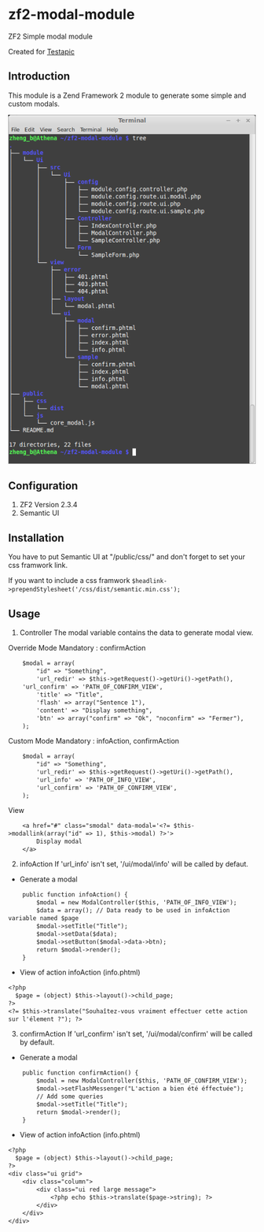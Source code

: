 # zf2-modal-module
ZF2 Simple modal module 

Created for [Testapic](http://www.testapic.com "Testez - Optimisez - Rentabilisez")

Introduction
------------
This module is a Zend Framework 2 module to generate some simple and custom modals.

![Alt text](/tree.png?raw=true "Tree")

Configuration
-------------
1. ZF2 Version 2.3.4
2. Semantic UI

Installation
-----------
You have to put Semantic UI at "/public/css/" and don't forget to set your css framwork link.

If you want to include a css framwork
`` $headlink->prependStylesheet('/css/dist/semantic.min.css'); ``

Usage
-----
1. Controller
The modal variable contains the data to generate modal view.

Override Mode
Mandatory : confirmAction
```
    $modal = array(
        "id" => "Something",
        'url_redir' => $this->getRequest()->getUri()->getPath(),
	'url_confirm' => 'PATH_OF_CONFIRM_VIEW',
        'title' => "Title",
        'flash' => array("Sentence 1"),
        'content' => "Display something",
        'btn' => array("confirm" => "Ok", "noconfirm" => "Fermer"),
    );
```

Custom Mode
Mandatory : infoAction, confirmAction
```
    $modal = array(
        "id" => "Something",
        'url_redir' => $this->getRequest()->getUri()->getPath(),
        'url_info' => 'PATH_OF_INFO_VIEW',
        'url_confirm' => 'PATH_OF_CONFIRM_VIEW',
    );
```

View
```
    <a href="#" class="smodal" data-modal='<?= $this->modallink(array("id" => 1), $this->modal) ?>'>
        Display modal
    </a>
```

2. infoAction
If 'url_info' isn't set, '/ui/modal/info' will be called by defaut.

* Generate a modal
```
    public function infoAction() {
        $modal = new ModalController($this, 'PATH_OF_INFO_VIEW');
        $data = array(); // Data ready to be used in infoAction variable named $page
        $modal->setTitle("Title");
        $modal->setData($data);
        $modal->setButton($modal->data->btn);
        return $modal->render();
    }
```

* View of action infoAction (info.phtml)
```
<?php
  $page = (object) $this->layout()->child_page;
?>
<?= $this->translate("Souhaîtez-vous vraiment effectuer cette action sur l'élement ?"); ?>
```

3. confirmAction
If 'url_confirm' isn't set, '/ui/modal/confirm' will be called by default.

* Generate a modal
```
    public function confirmAction() {
        $modal = new ModalController($this, 'PATH_OF_CONFIRM_VIEW');
        $modal->setFlashMessenger("L'action a bien été éffectuée");
        // Add some queries
        $modal->setTitle("Title");
        return $modal->render();
    }
```

* View of action infoAction (info.phtml)
```
<?php
  $page = (object) $this->layout()->child_page;
?>
<div class="ui grid">
    <div class="column">
        <div class="ui red large message">
            <?php echo $this->translate($page->string); ?>
        </div>
    </div>
</div>
```